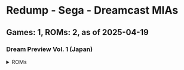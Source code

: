 # Redump - Sega - Dreamcast MIAs
## Games: 1, ROMs: 2, as of 2025-04-19

### Dream Preview Vol. 1 (Japan)
<details>
<summary>ROMs</summary>

- Dream Preview Vol. 1 (Japan) (Track 1).bin, CRC: ddf41288
- Dream Preview Vol. 1 (Japan) (Track 3).bin, CRC: 3a1c01de
</details>

